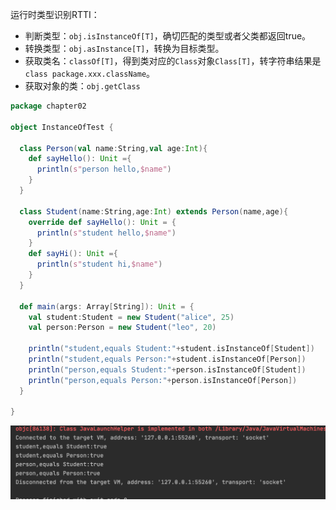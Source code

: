 运行时类型识别RTTI：

- 判断类型：`obj.isInstanceOf[T]`，确切匹配的类型或者父类都返回true。
- 转换类型：`obj.asInstance[T]`，转换为目标类型。
- 获取类名：`classOf[T]`，得到类对应的`Class`对象`Class[T]`，转字符串结果是`class package.xxx.className`。
- 获取对象的类：`obj.getClass`

```scala
package chapter02

object InstanceOfTest {

  class Person(val name:String,val age:Int){
    def sayHello(): Unit ={
      println(s"person hello,$name")
    }
  }

  class Student(name:String,age:Int) extends Person(name,age){
    override def sayHello(): Unit = {
      println(s"student hello,$name")
    }
    def sayHi(): Unit ={
      println(s"student hi,$name")
    }
  }

  def main(args: Array[String]): Unit = {
    val student:Student = new Student("alice", 25)
    val person:Person = new Student("leo", 20)

    println("student,equals Student:"+student.isInstanceOf[Student])
    println("student,equals Person:"+student.isInstanceOf[Person])
    println("person,equals Student:"+person.isInstanceOf[Student])
    println("person,equals Person:"+person.isInstanceOf[Person])
  }

}
```

![image-20230101181904408](24.运行时类型识别.assets/image-20230101181904408.png)